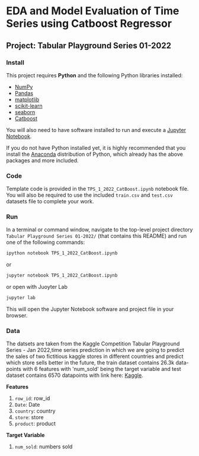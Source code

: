 # EDA and Model Evaluation of Time Series using Catboost Regressor
## Project: Tabular Playground Series 01-2022

### Install

This project requires **Python** and the following Python libraries installed:

- [NumPy](http://www.numpy.org/)
- [Pandas](http://pandas.pydata.org/)
- [matplotlib](http://matplotlib.org/)
- [scikit-learn](http://scikit-learn.org/stable/)
- [seaborn](https://seaborn.pydata.org/)
- [Catboost](https://catboost.ai/en/docs/)

You will also need to have software installed to run and execute a [Jupyter Notebook](http://jupyter.org/install.html).

If you do not have Python installed yet, it is highly recommended that you install the [Anaconda](https://www.anaconda.com/download/) distribution of Python, which already has the above packages and more included. 

### Code

Template code is provided in the `TPS_1_2022_CatBoost.ipynb` notebook file. You will also be required to use the included `train.csv` and `test.csv` datasets file to complete your work. 

### Run

In a terminal or command window, navigate to the top-level project directory `Tabular Playground Series 01-2022/` (that contains this README) and run one of the following commands:

```bash
ipython notebook TPS_1_2022_CatBoost.ipynb
```  
or
```bash
jupyter notebook TPS_1_2022_CatBoost.ipynb
```
or open with Juoyter Lab
```bash
jupyter lab
```

This will open the Jupyter Notebook software and project file in your browser.

### Data

The datsets are taken from the Kaggle Competition Tabular Playground Series - Jan 2022,time series prediction in which we are going to predict the sales of two fictitious kaggle stores in different countries and predict which store sells better in the future, the train dataset contains 26.3k data-points with 6 features with 'num_sold' being the target variable and test dataset contains 6570 datapoints with link here: [Kaggle](https://www.kaggle.com/competitions/tabular-playground-series-jan-2022/data).

**Features**
1. `row_id`: row_id
2. `Date`: Date
3. `country`: country
4. `store`: store
5. `product`: product

**Target Variable**
1. `num_sold`: numbers sold
